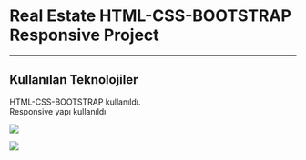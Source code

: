 <h1>Real Estate HTML-CSS-BOOTSTRAP Responsive Project</h1>

<hr>

<h2>Kullanılan Teknolojiler</h2>

<p>HTML-CSS-BOOTSTRAP kullanıldı. </br> Responsive yapı kullanıldı</p>

![](/gif/screen-1.gif)

![](/gif/screen-2.gif)
